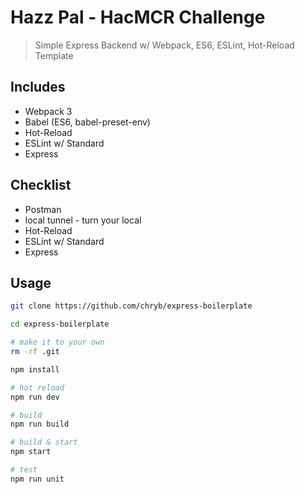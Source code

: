 # Hazz Pal - HacMCR Challenge 

> Simple Express Backend w/ Webpack, ES6, ESLint, Hot-Reload Template

## Includes

- Webpack 3
- Babel (ES6, babel-preset-env)
- Hot-Reload
- ESLint w/ Standard
- Express

## Checklist

- Postman
- local tunnel - turn your local 
- Hot-Reload
- ESLint w/ Standard
- Express

## Usage

```bash
git clone https://github.com/chryb/express-boilerplate

cd express-boilerplate

# make it to your own
rm -rf .git

npm install

# hot reload
npm run dev

# build
npm run build

# build & start
npm start

# test
npm run unit
```
